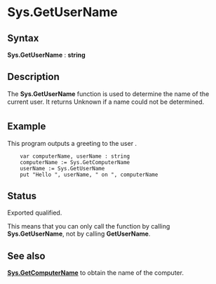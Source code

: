 
# Sys.GetUserName

## Syntax
**Sys.GetUserName** : **string**

## Description
The **Sys.GetUserName** function is used to determine the name of the current user. It returns &#147;Unknown&#148; if a name could not be determined.


## Example
This program outputs a greeting to the user .

        var computerName, userName : string
        computerName := Sys.GetComputerName
        userName := Sys.GetUserName
        put "Hello ", userName, " on ", computerName
## Status
Exported qualified.

This means that you can only call the function by calling **Sys.GetUserName**, not by calling **GetUserName**.


## See also
**[Sys.GetComputerName](sys_getcomputername.html)** to obtain the name of the computer.

